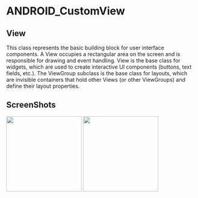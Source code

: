 # ANDROID_CustomView
View
-----------
This class represents the basic building block for user interface components. A View occupies a rectangular area on the screen and is responsible for drawing and event handling. View is the base class for widgets, which are used to create interactive UI components (buttons, text fields, etc.). The ViewGroup subclass is the base class for layouts, which are invisible containers that hold other Views (or other ViewGroups) and define their layout properties.


ScreenShots
-----------
<div>
<img width="200" src="https://user-images.githubusercontent.com/32612534/40418218-05a7c95a-5e82-11e8-95f2-e18ba7caa504.png">
<img width="200" src="https://user-images.githubusercontent.com/32612534/40418219-0672ca38-5e82-11e8-8877-b66c33227c4f.png">
</div>

